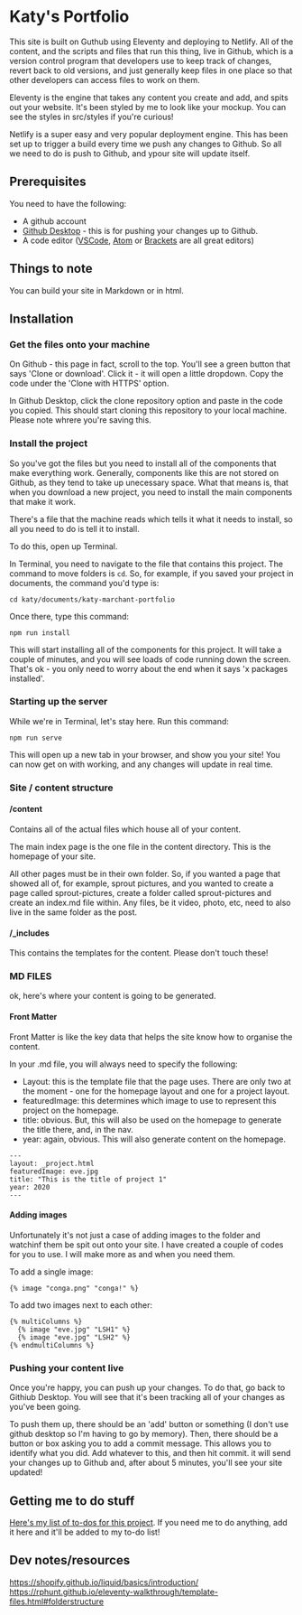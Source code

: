 # Katy's Portfolio

This site is built on Guthub using Eleventy and deploying to Netlify.
All of the content, and the scripts and files that run this thing, live in Github, which is a version control program that developers use to keep track of changes, revert back to old versions, and just generally keep files in one place so that other developers can access files to work on them. 

Eleventy is the engine that takes any content you create and add, and spits out your website. It's been styled by me to look like your mockup. 
You can see the styles in src/styles if you're curious! 

Netlify is a super easy and very popular deployment engine. This has been set up to trigger a build every time we push any changes to Github. So all we need to do is push to Github, and ypour site will update itself. 


## Prerequisites

You need to have the following: 
- A github account
- [Github Desktop](https://desktop.github.com/) - this is for pushing your changes up to Github.
- A code editor ([VSCode](https://code.visualstudio.com/), [Atom](https://atom.io/) or [Brackets](http://brackets.io/) are all great editors)

## Things to note
You can build your site in Markdown or in html. 

## Installation

### Get the files onto your machine

On Github - this page in fact, scroll to the top. You'll see a green button that says 'Clone or download'. Click it - it will open a little dropdown. Copy the code under the 'Clone with HTTPS' option. 

In Github Desktop, click the clone repository option and paste in the code you copied. This should start cloning this repository to your local machine. Please note whrere you're saving this. 

### Install the project

So you've got the files but you need to install all of the components that make everything work. Generally, components like this are not stored on Github, as they tend to take up unecessary space. What that means is, that when you download a new project, you need to install the main components that make it work. 

There's a file that the machine reads which tells it what it needs to install, so all you need to do is tell it to install. 

To do this, open up Terminal. 

In Terminal, you need to navigate to the file that contains this project. The command to move folders is ```cd```. 
So, for example, if you saved your project in documents, the command you'd type is: 
```
cd katy/documents/katy-marchant-portfolio
```

Once there, type this command: 
```
npm run install
```

This will start installing all of the components for this project. It will take a couple of minutes, and you will see loads of code running down the screen. That's ok - you only need to worry about the end when it says 'x packages installed'. 


### Starting up the server

While we're in Terminal, let's stay here. 
Run this command: 
```
npm run serve
```

This will open up a new tab in your browser, and show you your site! 
You can now get on with working, and any changes will update in real time. 

### Site / content structure

#### /content

Contains all of the actual files which house all of your content. 

The main index page is the one file in the content directory. This is the homepage of your site.

All other pages must be in their own folder. So, if you wanted a page that showed all of, for example, sprout pictures, and you wanted to create a page called sprout-pictures, create a folder called sprout-pictures and create an index.md file within. 
Any files, be it video, photo, etc, need to also live in the same folder as the post. 

#### /_includes

This contains the templates for the content. 
Please don't touch these!

### MD FILES

ok, here's where your content is going to be generated. 

#### Front Matter
Front Matter is like the key data that helps the site know how to organise the content. 

In your .md file, you will always need to specify the following: 

- Layout: this is the template file that the page uses. There are only two at the moment - one for the homepage layout and one for a project layout. 
- featuredImage: this determines which image to use to represent this project on the homepage. 
- title: obvious. But, this will also be used on the homepage to generate the title there, and, in the nav. 
- year: again, obvious. This will also generate content on the homepage. 

```
---
layout: _project.html
featuredImage: eve.jpg
title: "This is the title of project 1"
year: 2020
---
```

#### Adding images

Unfortunately it's not just a case of adding images to the folder and watchinf them be spit out onto your site. 
I have created a couple of codes for you to use. 
I will make more as and when you need them. 

To add a single image: 
```
{% image "conga.png" "conga!" %}
```

To add two images next to each other:
``` 
{% multiColumns %}
  {% image "eve.jpg" "LSH1" %}
  {% image "eve.jpg" "LSH2" %}
{% endmultiColumns %}
```

### Pushing your content live

Once you're happy, you can push up your changes. 
To do that, go back to Githiub Desktop. 
You will see that it's been tracking all of your changes as you've been going. 

To push them up, there should be an 'add' button or something (I don't use github desktop so I'm having to go by memory).
Then, there should be a button or box asking you to add a commit message. This allows you to identify what you did. Add whatever to this, and then hit commit. 
it will send your changes up to Github and, after about 5 minutes, you'll see your site updated! 

## Getting me to do stuff
[Here's my list of to-dos for this project](https://github.com/evecrabb/katy-marchant-portfolio/issues). 
If you need me to do anything, add it here and it'll be added to my to-do list! 

## Dev notes/resources
https://shopify.github.io/liquid/basics/introduction/
https://rphunt.github.io/eleventy-walkthrough/template-files.html#folderstructure